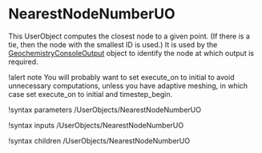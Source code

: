 # NearestNodeNumberUO

This UserObject computes the closest node to a given point.  (If there is a tie, then the node with the smallest ID is used.)  It is used by the [GeochemistryConsoleOutput](http://mooseframework.org/docs/doxygen/modules/GeochemistryConsoleOutput.html) object to identify the node at which output is required.

!alert note
You will probably want to set execute_on to initial to avoid unnecessary computations, unless you have adaptive meshing, in which case set execute_on to initial and timestep_begin.

!syntax parameters /UserObjects/NearestNodeNumberUO

!syntax inputs /UserObjects/NearestNodeNumberUO

!syntax children /UserObjects/NearestNodeNumberUO
